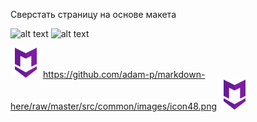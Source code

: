 Сверстать страницу на основе макета

![alt text](https://github.com/Manuilenkoart/readme/master/FE-cource/html-css/img/homework-03.png "Текст заголовка логотипа 1")
![alt text](https://avatars2.githubusercontent.com/u/11632545?v=3&s=200)

<!-- https://github.com/Manuilenkoart/readme/master/FE-cource/html-css/img/homework-03.png

https://github.com/adam-p/markdown-here/tree/master/src/common/images -->

![alt-текст](https://github.com/adam-p/markdown-here/raw/master/src/common/images/icon48.png)
https://github.com/adam-p/markdown-here/raw/master/src/common/images/icon48.png
![alt-текст](https://github.com/adam-p/markdown-here/raw/master/src/common/images/icon48.png "Текст заголовка логотипа 1")
